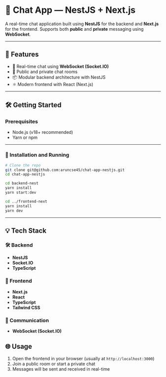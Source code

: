 # 💬 Chat App — NestJS + Next.js

A real-time chat application built using **NestJS** for the backend and **Next.js** for the frontend. Supports both **public** and **private** messaging using **WebSocket**.


---

## 🚀 Features

- 🔄 Real-time chat using **WebSocket (Socket.IO)**
- 👥 Public and private chat rooms
- 📦 Modular backend architecture with NestJS
- ⚛️ Modern frontend with React (Next.js)

---

## 🛠️ Getting Started

### Prerequisites

- Node.js (v18+ recommended)
- Yarn or npm

---

### 🔧 Installation and Running

```bash
# Clone the repo
git clone git@github.com:aruncse45/chat-app-nestjs.git
cd chat-app-nestjs

cd backend-nest
yarn install
yarn start:dev

cd ../frontend-next
yarn install
yarn dev
```

---

## 💡 Tech Stack

### 🛠 Backend
- **NestJS**
- **Socket.IO**
- **TypeScript**

### 🎨 Frontend
- **Next.js**
- **React**
- **TypeScript**
- **Tailwind CSS**

### 🔌 Communication
- **WebSocket (Socket.IO)**

## 🌐 Usage

1. Open the frontend in your browser (usually at `http://localhost:3000`)
2. Join a public room or start a private chat
3. Messages will be sent and received in real-time


